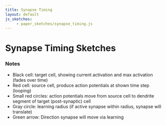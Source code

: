```yaml
---
title: Synapse Timing
layout: default
js_sketches:
     - paper_sketches/synapse_timing.js
---
```



<div>
	<h1>Synapse Timing Sketches</h1>
	<h3>Notes</h3>
	<ul>
		<li>Black cell: target cell, showing current activation and max activation (fades over time)</li>
		<li>Red cell: source cell, produce action potentials at shown time step (looping)</li>
		<li>Small red circles: action potentials move from source cell to dendrite segment of target (post-synaptic) cell</li>
		<li>Gray circle: learning radius (if active synapse within radius, synapse will translate)</li>
		<li>Green arrow: Direction synapse will move via learning</li>
	</ul>
	<canvas id="myCanvas" width="800" height="600"></canvas>
</div>
